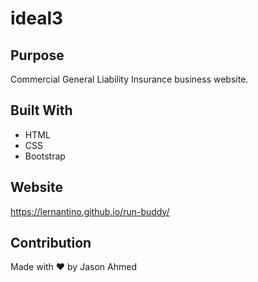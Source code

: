 # ideal3

## Purpose
Commercial General Liability Insurance business website.

## Built With
* HTML
* CSS
* Bootstrap

## Website
https://lernantino.github.io/run-buddy/

## Contribution
Made with ❤️ by Jason Ahmed
